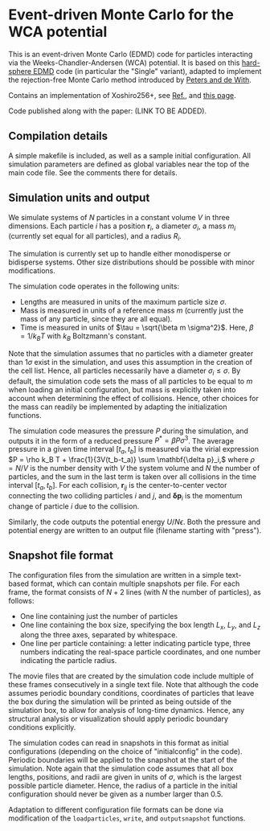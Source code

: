 # Event-driven Monte Carlo for the WCA potential


This is an event-driven Monte Carlo (EDMD) code for particles interacting via the Weeks-Chandler-Andersen (WCA) potential. It is based on this [hard-sphere EDMD](https://github.com/FSmallenburg/EDMD) code (in particular the "Single" variant), adapted to implement the rejection-free Monte Carlo method introduced by [Peters and de With](https://doi.org/10.1103/PhysRevE.85.026703).

Contains an implementation of Xoshiro256+, see [Ref.](https://doi.org/10.1145/3460772), and [this page](https://prng.di.unimi.it/).

Code published along with the paper: (LINK TO BE ADDED).




## Compilation details

A simple makefile is included, as well as a sample initial configuration. All simulation parameters are defined as global variables near the top of the main code file. See the comments there for details.



## Simulation units and output

We simulate systems of $N$ particles in a constant volume $V$ in three dimensions. Each particle $i$ has a position $\mathbf{r}_i$, a diameter $\sigma_i$, a mass $m_i$ (currently set equal for all particles), and a radius $R_i$. 

The simulation is currently set up to handle either monodisperse or bidisperse systems. Other size distributions should be possible with minor modifications.

The simulation code operates in the following units:
-  Lengths are measured in units of the maximum particle size $\sigma$.
-  Mass is measured in units of a reference mass $m$ (currently just the mass of any particle, since they are all equal).
-  Time is measured in units of $\tau = \sqrt{\beta m \sigma^2}$. Here, $\beta = 1/k_B T$ with $k_B$ Boltzmann's constant.

Note that the simulation assumes that no particles with a diameter greater than $1 \sigma$ exist in the simulation, and uses this assumption in the creation of the cell list. Hence, all particles necessarily have a diameter $\sigma_i \leq \sigma$. By default, the simulation code sets the mass of all particles to be equal to $m$ when loading an initial configuration, but mass is explicitly taken into account when determining the effect of collisions. Hence, other choices for the mass can readily be implemented by adapting the initialization functions.

The simulation code measures the pressure $P$ during the simulation, and outputs it in the form of a reduced pressure $P^* = \beta P \sigma^3$. The average pressure in a given time interval $[t_a, t_b]$ is measured via the virial expression 
$P = \rho k_B T + \frac{1}{3V(t_b-t_a)} \sum  \mathbf{\delta p}_i,$ 
where  $\rho = N/V$ is the number density with $V$ the system volume and $N$ the number of particles, and the sum in the last term is taken over all collisions in the time interval $[t_a, t_b]$. For each collision, $\mathbf{r}_{ij}$ is the center-to-center vector connecting the two colliding particles $i$ and $j$, and $\mathbf{\delta p}_i$ is the momentum change of particle $i$ due to the collision. 

Similarly, the code outputs the potential energy $U/N\epsilon$. Both the pressure and potential energy are written to an output file (filename starting with "press").

    
## Snapshot file format

The configuration files from the simulation are written in a simple text-based format, which can contain multiple snapshots per file. For each frame, the format consists of $N+2$ lines (with $N$ the number of particles), as follows:
- One line containing just the number of particles
- One line containing the box size, specifying the box length $L_x$, $L_y$, and $L_z$ along the three axes, separated by whitespace.
- One line per particle containing: a letter indicating particle type, three numbers indicating the real-space particle coordinates, and one number indicating the particle radius. 

The movie files that are created by the simulation code include multiple of these frames consecutively in a single text file. Note that although the code assumes periodic boundary conditions, coordinates of particles that leave the box during the simulation will be printed as being outside of the simulation box, to allow for analysis of long-time dynamics. Hence, any structural analysis or visualization should apply periodic boundary conditions explicitly. 

The simulation codes can read in snapshots in this format as initial configurations (depending on the choice of "initialconfig" in the code). Periodic boundaries will be applied to the snapshot at the start of the simulation.  Note again that the simulation code assumes that all box lengths, positions, and radii are given in units of $\sigma$, which is the largest possible particle diameter. Hence, the radius of a particle in the initial configuration should never be given as a number larger than 0.5.

Adaptation to different configuration file formats can be done via modification of the ``loadparticles``, ``write``, and ``outputsnapshot`` functions.

